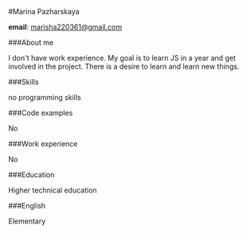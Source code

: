 #Marina Pazharskaya

**email**: marisha220361@gmail.com

###About me

I don't have work experience. My goal is to learn JS in a year
and get involved in the project. There is a desire to learn and learn new things.

###Skills

no programming skills

###Code examples

No

###Work experience

No

###Education

Higher technical education

###English

Elementary